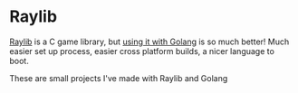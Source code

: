 # Raylib

[Raylib](https://www.raylib.com) is a C game library, but [using it with Golang](https://github.com/gen2brain/raylib-go) is so much better! Much easier set up process, easier cross platform builds, a nicer language to boot.

These are small projects I've made with Raylib and Golang

